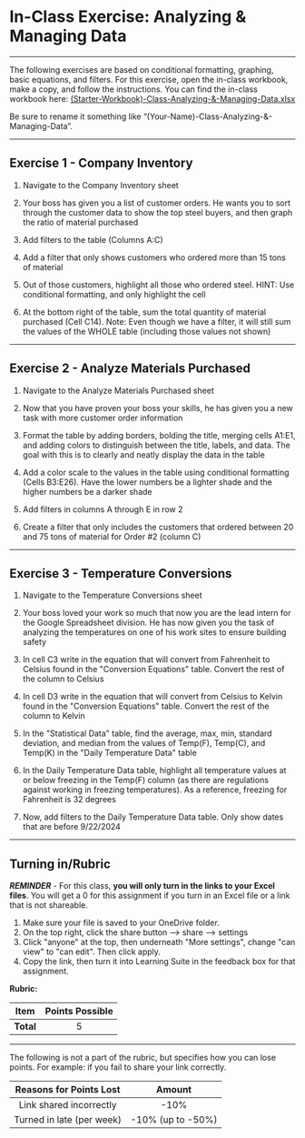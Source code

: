 #  In-Class Exercise: Analyzing & Managing Data

---

The following exercises are based on conditional formatting, graphing, basic equations, and filters. For this exercise, open the in-class workbook, make a copy, and follow the instructions. You can find the in-class workbook here: [(Starter-Workbook)-Class-Analyzing-&-Managing-Data.xlsx](%28Starter-Workbook%29-Class-Analyzing-%26-Managing-Data.xlsx)

Be sure to rename it something like “(Your-Name)-Class-Analyzing-&-Managing-Data”.

---

## Exercise 1 - Company Inventory

1. Navigate to the Company Inventory sheet

2. Your boss has given you a list of customer orders. He wants you to sort through the customer data to show the top steel buyers, and then graph the ratio of material purchased

3. Add filters to the table (Columns A:C)

4. Add a filter that only shows customers who ordered more than 15 tons of material

5. Out of those customers, highlight all those who ordered steel. HINT: Use conditional formatting, and only highlight the cell

6. At the bottom right of the table, sum the total quantity of material purchased (Cell C14). Note: Even though we have a filter, it will still sum the values of the WHOLE table (including those values not shown)

---
				
## Exercise 2 - Analyze Materials Purchased

1. Navigate to the Analyze Materials Purchased sheet

2. Now that you have proven your boss your skills, he has given you a new task with more customer order information

3. Format the table by adding borders, bolding the title, merging cells A1:E1, and adding colors to distinguish between the title, labels, and data. The goal with this is to clearly and neatly display the data in the table

4. Add a color scale to the values in the table using conditional formatting (Cells B3:E26). Have the lower numbers be a lighter shade and the higher numbers be a darker shade

5. Add filters in columns A through E in row 2

6. Create a filter that only includes the customers that ordered between 20 and 75 tons of material for Order #2 (column C)

---

## Exercise 3 - Temperature Conversions

1. Navigate to the Temperature Conversions sheet

2. Your boss loved your work so much that now you are the lead intern for the Google Spreadsheet division. He has now given you the task of analyzing the temperatures on one of his work sites to ensure building safety

3. In cell C3 write in the equation that will convert from Fahrenheit to Celsius found in the "Conversion Equations" table. Convert the rest of the column to Celsius

4. In cell D3 write in the equation that will convert from Celsius to Kelvin found in the "Conversion Equations" table. Convert the rest of the column to Kelvin

5. In the "Statistical Data" table, find the average, max, min, standard deviation, and median from the values of Temp(F), Temp(C), and Temp(K) in the "Daily Temperature Data" table

6. In the Daily Temperature Data table, highlight all temperature values at or below freezing in the Temp(F) column (as there are regulations against working in freezing temperatures). As a reference, freezing for Fahrenheit is 32 degrees

7. Now, add filters to the Daily Temperature Data table. Only show dates that are before 9/22/2024

---
			
## Turning in/Rubric

**_REMINDER_** - For this class, **you will only turn in the links to your Excel files**. You will get a 0 for this assignment if you turn in an Excel file or a link that is not shareable. 

1. Make sure your file is saved to your OneDrive folder.
2. On the top right, click the share button --> share --> settings
2. Click "anyone" at the top, then underneath "More settings", change "can view" to "can edit". Then click apply. 
3. Copy the link, then turn it into Learning Suite in the feedback box for that assignment.

**Rubric:**

|                      Item                      | Points Possible |
|:----------------------------------------------:|:---------------:|
| <div style="text-align: right">**Total**</div> |        5        |

---

The following is not a part of the rubric, but specifies how you can lose points. For example: if you fail to share your link correctly.

| **Reasons for Points Lost** |    **Amount**     |  
|:---------------------------:|:-----------------:|
|   Link shared incorrectly   |       -10%        |
|  Turned in late (per week)  | -10% (up to -50%) |